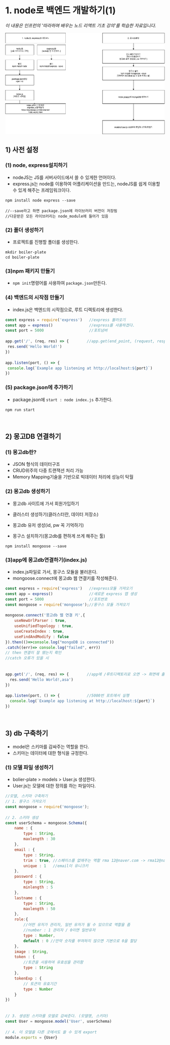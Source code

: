 # 1. node로 백엔드 개발하기(1)
*이 내용은 인프런의 '따라하며 배우는 노드 리액트 기초 강의'를 학습한 자료입니다.*

<img src="./1.png"/>

## 1) 사전 설정
### (1) node, express설치하기

- nodeJS는 JS를 서버사이드에서 쓸 수 있게한 언어이다.
- express.js는 node를 이용하여 어플리케이션을 만드는, nodeJS를 쉽게 이용할 수 있게 해주는 프레임워크이다.
```
npm install node express --save

//--save라고 하면 package.json에 라이브러리 버전이 저장됨
//다운받은 모든 라이브러리는 node_module에 들어가 있음
```

### (2) 폴더 생성하기
 
 - 프로젝트를 진행할 폴더를 생성한다.
```
mkdir boiler-plate
cd boiler-plate
```
 
 ### (3)npm 패키지 만들기
 
 - `npm init`명령어를 사용하여 `package.json`만든다.
 
 
 ### (4) 백엔드의 시작점 만들기
 
 - index.js은 백엔드의 시작점으로, 루트 디렉토리에 생성한다.
 
 ```js
const express = require('express')   //express 불러오기
const app = express()                //express를 사용하겠다.
const port = 5000                    //포트넘버

app.get('/', (req, res) => {        //app.get(end_point, (request, response))
  res.send('Hello World!')
})

app.listen(port, () => {
  console.log(`Example app listening at http://localhost:${port}`)
})
 ```
 
 ### (5) package.json에 추가하기
 
- package.json에 `start : node index.js` 추가한다.
```
npm run start
```

<br/>

## 2) 몽고DB 연결하기
### (1) 몽고db란?

- JSON 형식의 데이터구조
- CRUD위주의 다중 트랜잭션 처리 가능
- Memory Mapping기술을 기반으로 빅데이터 처리에 성능이 탁월

### (2) 몽고db 생성하기
- 몽고db 사이트에 가서 회원가입하기
- 클러스터 생성하기(클러스터란, 데이터 저장소)
- 몽고db 유저 생성(id, pw 꼭 기억하기)

- 몽구스 설치하기(몽고db를 편하게 쓰게 해주는 툴)
```
npm install mongoose --save
```

### (3)app에 몽고db연결하기(index.js)

- index.js파일로 가서, 몽구스 모듈을 불러온다.
- mongoose.connect에 몽고db 웹 연결키를 작성해준다.

```js
const express = require('express')   //express모듈 가져오기
const app = express()                //새로운 express 앱 생성
const port = 5000                    //포트번호
const mongoose = require('mongoose');//몽구스 모듈 가져오기

mongoose.connect('몽고db 웹 연결 키',{
    useNewUrlParser : true, 
    useUnifiedTopology : true, 
    useCreateIndex : true, 
    useFindAndModify : false
}).then(()=>console.log("mongoDB is connected"))
.catch((err)=> console.log("failed", err))
// then 연결이 잘 됐는지 확인
//catch 오류가 있을 시


app.get('/', (req, res) => {        //app에 /루트디렉토리로 오면 -> 화면에 출력
  res.send('Hello World!,asa')
})

app.listen(port, () => {            //5000번 포트에서 실행
  console.log(`Example app listening at http://localhost:${port}`)
})

```

<br/>

## 3) db 구축하기

- model은 스키마를 감싸주는 역할을 한다.
- 스키마는 데이터에 대한 형식을 규정한다.

### (1) 모델 파일 생성하기
- bolier-plate > models > User.js 생성한다.
- User.js는 모델에 대한 정의를 하는 파일이다.

```js
//모델, 스키마 구축하기
// 1. 몽구스 가져오기
const mongoose = require('mongoose');

// 2. 스키마 생성
const userSchema = mongoose.Schema({
    name : {
        type : String,
        maxlength : 30
    }, 
    email : {
        type : String,
        trim : true, //스페이스를 없애주는 역할 rma 12@naver.com -> rma12@naver.com
        unique : 1   //email이 유니크키
    },
    password : {
        type : String,
        minlength : 5
    },
    lastname : {
        type : String, 
        maxlength : 50
    },
    role:{
        //어떤 유저가 관리자, 일반 유저가 될 수 있으므로 역할을 줌
        //number : 1 관리자 / 0이면 일반유저
        type : Number,
        default : 0 //만약 숫자를 부여하지 않으면 기본으로 0을 할당
    },
    image : String,
    token : {
        //토큰을 사용하여 유효성을 관리함
        type : String
    },
    tokenExp : {
        // 토큰의 유효기간
        type : Number 
    }
})


// 3. 생성된 스키마를 모델로 감싸준다. (모델명, 스키마)
const User = mongoose.model('User', userSchema)

// 4. 이 모델을 다른 곳에서도 쓸 수 있게 export
module.exports = {User}
```

